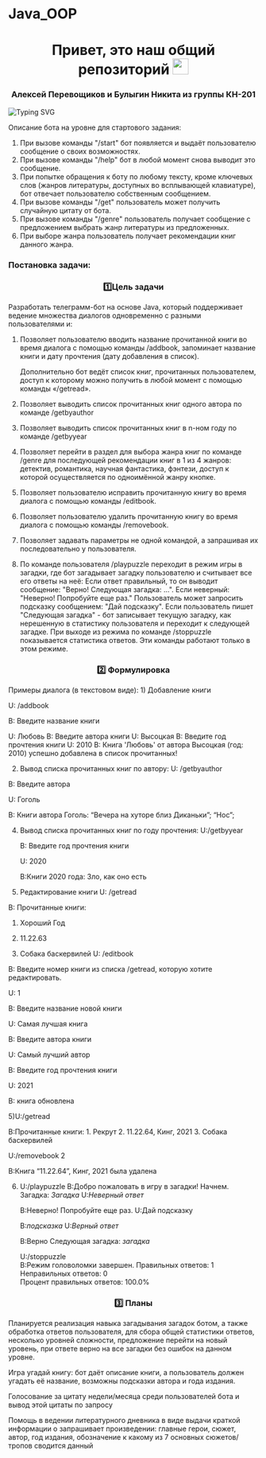 # Java_OOP
<h1 align="center">Привет, это наш общий репозиторий</a> 
<img src="https://github.com/blackcater/blackcater/raw/main/images/Hi.gif" height="32"/></h1>
<h3 align="center">Алексей Перевощиков и Булыгин Никита из группы КН-201</h3>

<a><img src="https://readme-typing-svg.demolab.com?font=Sometype+Mono&pause=1000&center=true&random=false&width=435&lines=%D0%98%D0%B4%D0%B5%D1%82+%D1%80%D0%B0%D0%B1%D0%BE%D1%82%D0%B0++%E2%80%A2+%E2%80%A2+%E2%80%A2" alt="Typing SVG" /></a>

Описание бота на уровне для стартового задания:
1. При вызове команды "/start" бот появляется и выдаёт пользователю сообщение о своих возможностях.
2. При вызове команды "/help" бот в любой момент снова выводит это сообщение.
3. При попытке обращения к боту по любому тексту, кроме ключевых слов (жанров литературы, доступных во всплывающей клавиатуре), бот отвечает пользователю собственным сообщением.
4. При вызове команды "/get" пользователь может получить случайную цитату от бота.
5. При вызове команды "/genre" пользователь получает сообщение с предложением выбрать жанр литературы из предложенных.
6. При выборе жанра пользователь получает рекомендации книг данного жанра.

<h3>Постановка задачи:</h3>

<h3 align="center">1️⃣Цель задачи</h3> Разработать телеграмм-бот на основе Java, который поддерживает ведение множества диалогов одновременно с разными пользователями и:

1) Позволяет пользователю вводить название прочитанной книги во время диалога с помощью команды /addbook, запоминает название книги и дату прочтения (дату добавления в список).

   Дополнительно бот ведёт список книг, прочитанных пользователем, доступ к которому можно получить в любой момент с помощью команды «/getread».</small>

2) Позволяет выводить список прочитанных книг одного автора по команде /getbyauthor

3) Позволяет выводить список прочитанных книг в n-ном году по команде /getbyyear

4) Позволяет перейти в раздел для выбора жанра книг по команде /genre для последующей рекомендации книг в 1 из 4 жанров: детектив, романтика, научная фантастика, фэнтези, доступ к которой осуществляется по одноимённой жанру кнопке.

5) Позволяет пользователю исправить прочитанную книгу во время диалога с помощью команды /editbook.

6) Позволяет пользователю удалить прочитанную книгу во время диалога с помощью команды /removebook.
7) Позволяет задавать параметры не одной командой, а запрашивая их последовательно у пользователя.
8) По команде пользователя /playpuzzle переходит в режим игры в загадки, где бот загадывает загадку пользователю и считывает все его ответы на неё: Если ответ правильный, то он выводит сообщение: "Верно! Следующая загадка: …". Если неверный: "Неверно! Попробуйте еще раз." Пользователь может запросить подсказку сообщением: "Дай подсказку". Если пользователь пишет "Следующая загадка" - бот записывает текущую загадку, как нерешенную в статистику пользователя и переходит к следующей загадке. При выходе из режима по команде /stoppuzzle показывается статистика ответов. Эти команды работают только в этом режиме. 
 

<h3 align="center">2️⃣ Формулировка</h3> 
Примеры диалога (в текстовом виде):
1) Добавление книги

U: /addbook

B: Введите название книги

U: Любовь
B: Введите автора книги
U: Высоцкая
B: Введите год прочтения книги
U: 2010
B: Книга 'Любовь' от автора Высоцкая (год: 2010) успешно добавлена в список прочитанных!

2) Вывод списка прочитанных книг по автору: 
U: /getbyauthor

B: Введите автора

U: Гоголь

B: Книги автора Гоголь: 
“Вечера на хуторе близ Диканьки”;
“Нос”;

4) Вывод списка прочитанных книг по году прочтения:
   U:/getbyyear
   
   B: Введите год прочтения книги
   
   U: 2020
   
   B:Книги 2020 года:
     Зло, как оно есть

5) Редактирование книги
U: /getread

B: Прочитанные книги:

1. Хороший Год
   
2. 11.22.63
   
3. Собака баскервилей
U: /editbook

B: Введите номер книги из списка  /getread, которую хотите редактировать.

U: 1

B: Введите название новой книги

U: Самая лучшая книга

B: Введите автора книги

U: Самый лучший автор

B: Введите год прочтения книги

U: 2021

B: книга обновлена

5)U:/getread 

  B:Прочитанные книги: 
    1. Рекрут 
    2. 11.22.64, Кинг, 2021 
    3. Собака баскервилей
    
   U:/removebook 2
   
   B:Книга “11.22.64”, Кинг, 2021 была удалена

6) U:/playpuzzle 
   B:Добро пожаловать в игру в загадки! Начнем.  
     Загадка: *Загадка*
   U:*Неверный ответ*
   
   B:Неверно! Попробуйте еще раз.
   U:Дай подсказку
   
   B:*подсказка*
   U:*Верный ответ*
   
   B:Верно
     Следующая загадка: *загадка*

   U:/stoppuzzle    
   B:Режим головоломки завершен. 
     Правильных ответов: 1   
     Неправильных ответов: 0   
     Процент правильных ответов: 100.0%
   




<h3 align="center">3️⃣ Планы</h3> 
Планируется реализация навыка загадывания загадок ботом, а также обработка ответов пользователя, для сбора общей статистики ответов, несколько уровней сложности, предложение перейти на новый уровень, при ответе верно на все загадки без ошибок на данном уровне.

Игра угадай книгу: бот даёт описание книги, а пользователь должен угадать её название, возможны подсказки автора и года издания.

Голосование за цитату недели/месяца среди пользователей бота и вывод этой цитаты по запросу

Помощь в ведении литературного дневника в виде выдачи краткой информации о запрашивает произведении: главные герои, сюжет, автор, год издания, обозначение к какому из 7 основных сюжетов/тропов сводится данный
